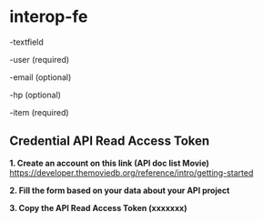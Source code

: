 # interop-fe

-textfield 

-user (required)

-email (optional)

-hp (optional)

-item  (required)


## Credential API Read Access Token

**1. Create an account on this link (API doc list Movie)**
https://developer.themoviedb.org/reference/intro/getting-started

**2. Fill the form based on your data about your API project**

**3. Copy the API Read Access Token (xxxxxxx)**